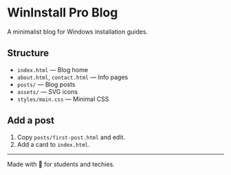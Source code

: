 # WinInstall Pro Blog

A minimalist blog for Windows installation guides.

## Structure

- `index.html` — Blog home
- `about.html`, `contact.html` — Info pages
- `posts/` — Blog posts
- `assets/` — SVG icons
- `styles/main.css` — Minimal CSS

## Add a post

1. Copy `posts/first-post.html` and edit.
2. Add a card to `index.html`.

---

Made with 💙 for students and techies.
